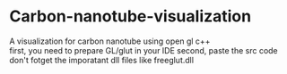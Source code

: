 # Carbon-nanotube-visualization
A visualization for carbon nanotube using open gl c++ <br>
first, you need to prepare GL/glut in your IDE 
second, paste the src code 
don't fotget the imporatant dll files like freeglut.dll 

